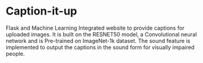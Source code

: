 # Caption-it-up
Flask and Machine Learning Integrated website to provide captions for uploaded images. It is built on the RESNET50 model, a Convolutional neural network and is Pre-trained on ImageNet-1k dataset. The sound feature is implemented to output the captions in the sound form for visually impaired people.
